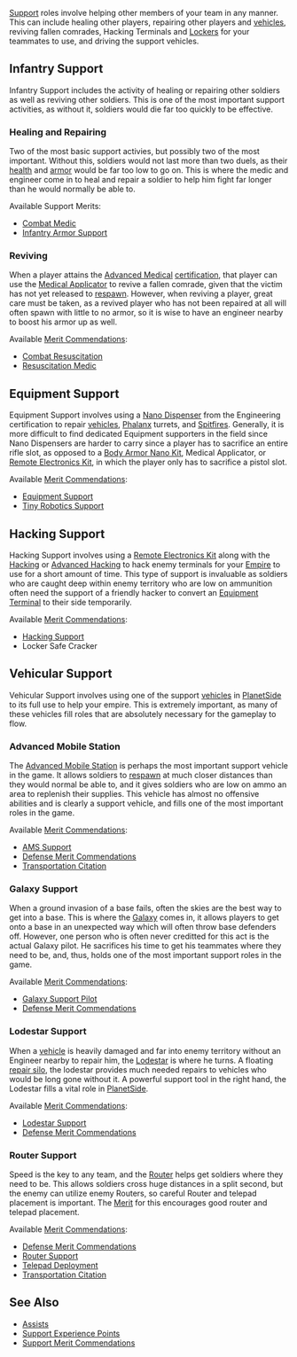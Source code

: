 [Support](Support.md) roles involve helping other members of your team in any
manner. This can include healing other players, repairing other players and
[vehicles](../vehicles/Vehicle.md), reviving fallen comrades, Hacking Terminals
and [Lockers](../items/Lockers.md) for your teammates to use, and driving the
support vehicles.

## Infantry Support

Infantry Support includes the activity of healing or repairing other soldiers as
well as reviving other soldiers. This is one of the most important support
activities, as without it, soldiers would die far too quickly to be effective.

### Healing and Repairing

Two of the most basic support activies, but possibly two of the most important.
Without this, soldiers would not last more than two duels, as their
[health](../terminology/Health.md) and [armor](../armor/Armor_Index.md) would be
far too low to go on. This is where the medic and engineer come in to heal and
repair a soldier to help him fight far longer than he would normally be able to.

Available Support Merits:

- [Combat Medic](../merits/Combat_Medic.md)
- [Infantry Armor Support](../merits/Infantry_Armor_Support.md)

### Reviving

When a player attains the
[Advanced Medical](../certifications/Advanced_Medical.md)
[certification](../certifications/Certification.md), that player can use the
[Medical Applicator](../weapons/Medical_Applicator.md) to revive a fallen
comrade, given that the victim has not yet released to
[respawn](../terminology/Respawn.md). However, when reviving a player, great
care must be taken, as a revived player who has not been repaired at all will
often spawn with little to no armor, so it is wise to have an engineer nearby to
boost his armor up as well.

Available [Merit Commendations](../merits/Merit_Commendations.md):

- [Combat Resuscitation](../merits/Combat_Resuscitation.md)
- [Resuscitation Medic](../merits/Resuscitation_Medic.md)

## Equipment Support

Equipment Support involves using a
[Nano Dispenser](../weapons/Nano_Dispenser.md) from the Engineering
certification to repair [vehicles](../vehicles/Vehicle.md),
[Phalanx](../items/Phalanx.md) turrets, and
[Spitfires](../weapons/Adaptive_Construction_Engine.md#spitfire-turret).
Generally, it is more difficult to find dedicated Equipment supporters in the
field since Nano Dispensers are harder to carry since a player has to sacrifice
an entire rifle slot, as opposed to a
[Body Armor Nano Kit](../weapons/Body_Armor_Nano_Kit.md), Medical Applicator, or
[Remote Electronics Kit](../weapons/Remote_Electronics_Kit.md), in which the
player only has to sacrifice a pistol slot.

Available [Merit Commendations](../merits/Merit_Commendations.md):

- [Equipment Support](../merits/Equipment_Support.md)
- [Tiny Robotics Support](../merits/Tiny_Robotics_Support.md)

## Hacking Support

Hacking Support involves using a
[Remote Electronics Kit](../weapons/Remote_Electronics_Kit.md) along with the
[Hacking](<../certifications/Hacking_(Certification).md>) or
[Advanced Hacking](../certifications/Advanced_Hacking.md) to hack enemy
terminals for your [Empire](../terminology/Empire.md) to use for a short amount
of time. This type of support is invaluable as soldiers who are caught deep
within enemy territory who are low on ammunition often need the support of a
friendly hacker to convert an
[Equipment Terminal](../items/Equipment_Terminal.md) to their side temporarily.

Available [Merit Commendations](../merits/Merit_Commendations.md):

- [Hacking Support](../merits/Hacking_Support.md)
- Locker Safe Cracker

## Vehicular Support

Vehicular Support involves using one of the support
[vehicles](../vehicles/Vehicle.md) in [PlanetSide](PlanetSide.md) to its full
use to help your empire. This is extremely important, as many of these vehicles
fill roles that are absolutely necessary for the gameplay to flow.

### Advanced Mobile Station

The [Advanced Mobile Station](../vehicles/Advanced_Mobile_Station.md) is perhaps
the most important support vehicle in the game. It allows soldiers to
[respawn](../terminology/Respawn.md) at much closer distances than they would
normal be able to, and it gives soldiers who are low on ammo an area to
replenish their supplies. This vehicle has almost no offensive abilities and is
clearly a support vehicle, and fills one of the most important roles in the
game.

Available [Merit Commendations](../merits/Merit_Commendations.md):

- [AMS Support](../merits/AMS_Support.md)
- [Defense Merit Commendations](../merits/Defense_Merit_Commendations.md)
- [Transportation Citation](../merits/Transportation_Citation.md)

### Galaxy Support

When a ground invasion of a base fails, often the skies are the best way to get
into a base. This is where the [Galaxy](../vehicles/Galaxy.md) comes in, it
allows players to get onto a base in an unexpected way which will often throw
base defenders off. However, one person who is often never creditted for this
act is the actual Galaxy pilot. He sacrifices his time to get his teammates
where they need to be, and, thus, holds one of the most important support roles
in the game.

Available [Merit Commendations](../merits/Merit_Commendations.md):

- [Galaxy Support Pilot](../merits/Galaxy_Support_Pilot.md)
- [Defense Merit Commendations](../merits/Defense_Merit_Commendations.md)

### Lodestar Support

When a [vehicle](../vehicles/Vehicle.md) is heavily damaged and far into enemy
territory without an Engineer nearby to repair him, the
[Lodestar](../vehicles/Lodestar.md) is where he turns. A floating
[repair silo](../items/Repair_Rearm_Silo.md), the lodestar provides much needed
repairs to vehicles who would be long gone without it. A powerful support tool
in the right hand, the Lodestar fills a vital role in
[PlanetSide](PlanetSide.md).

Available [Merit Commendations](../merits/Merit_Commendations.md):

- [Lodestar Support](../merits/Lodestar_Support.md)
- [Defense Merit Commendations](../merits/Defense_Merit_Commendations.md)

### Router Support

Speed is the key to any team, and the [Router](../vehicles/Router.md) helps get
soldiers where they need to be. This allows soldiers cross huge distances in a
split second, but the enemy can utilize enemy Routers, so careful Router and
telepad placement is important. The [Merit](../merits/Merit_Commendations.md)
for this encourages good router and telepad placement.

Available [Merit Commendations](../merits/Merit_Commendations.md):

- [Defense Merit Commendations](../merits/Defense_Merit_Commendations.md)
- [Router Support](../merits/Router_Support.md)
- [Telepad Deployment](../merits/Telepad_Deployment.md)
- [Transportation Citation](../merits/Transportation_Citation.md)

## See Also

- [Assists](../terminology/Assist.md)
- [Support Experience Points](../terminology/Support_Experience_Points.md)
- [Support Merit Commendations](../merits/Support_Merit_Commendations.md)
